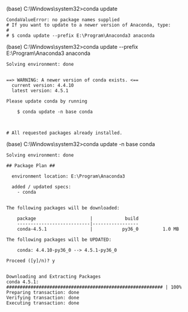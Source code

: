 (base) C:\Windows\system32>conda update
~~~
CondaValueError: no package names supplied
# If you want to update to a newer version of Anaconda, type:
#
# $ conda update --prefix E:\Program\Anaconda3 anaconda
~~~
(base) C:\Windows\system32>conda update --prefix E:\Program\Anaconda3 anaconda
~~~
Solving environment: done


==> WARNING: A newer version of conda exists. <==
  current version: 4.4.10
  latest version: 4.5.1

Please update conda by running

    $ conda update -n base conda



# All requested packages already installed.
~~~
(base) C:\Windows\system32>conda update -n base conda
~~~
Solving environment: done

## Package Plan ##

  environment location: E:\Program\Anaconda3

  added / updated specs:
    - conda


The following packages will be downloaded:

    package                    |            build
    ---------------------------|-----------------
    conda-4.5.1                |           py36_0         1.0 MB

The following packages will be UPDATED:

    conda: 4.4.10-py36_0 --> 4.5.1-py36_0

Proceed ([y]/n)? y


Downloading and Extracting Packages
conda 4.5.1: ########################################################## | 100%
Preparing transaction: done
Verifying transaction: done
Executing transaction: done
~~~
